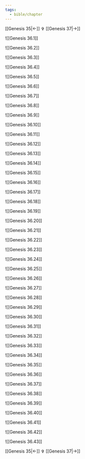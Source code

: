 ```yaml
---
tags:
  - bible/chapter
---
```


[[Genesis 35|<-]] ✞ [[Genesis 37|->]]

![[Genesis 36.1]]

![[Genesis 36.2]]

![[Genesis 36.3]]

![[Genesis 36.4]]

![[Genesis 36.5]]

![[Genesis 36.6]]

![[Genesis 36.7]]

![[Genesis 36.8]]

![[Genesis 36.9]]

![[Genesis 36.10]]

![[Genesis 36.11]]

![[Genesis 36.12]]

![[Genesis 36.13]]

![[Genesis 36.14]]

![[Genesis 36.15]]

![[Genesis 36.16]]

![[Genesis 36.17]]

![[Genesis 36.18]]

![[Genesis 36.19]]

![[Genesis 36.20]]

![[Genesis 36.21]]

![[Genesis 36.22]]

![[Genesis 36.23]]

![[Genesis 36.24]]

![[Genesis 36.25]]

![[Genesis 36.26]]

![[Genesis 36.27]]

![[Genesis 36.28]]

![[Genesis 36.29]]

![[Genesis 36.30]]

![[Genesis 36.31]]

![[Genesis 36.32]]

![[Genesis 36.33]]

![[Genesis 36.34]]

![[Genesis 36.35]]

![[Genesis 36.36]]

![[Genesis 36.37]]

![[Genesis 36.38]]

![[Genesis 36.39]]

![[Genesis 36.40]]

![[Genesis 36.41]]

![[Genesis 36.42]]

![[Genesis 36.43]]

[[Genesis 35|<-]] ✞ [[Genesis 37|->]]